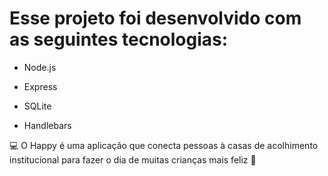  # Esse projeto foi desenvolvido com as seguintes tecnologias:
- Node.js

- Express

- SQLite

- Handlebars

💻 O Happy é uma aplicação que conecta pessoas à casas de acolhimento institucional para fazer o dia de muitas crianças mais feliz 💜

